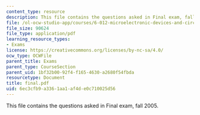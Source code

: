 ```yaml
---
content_type: resource
description: This file contains the questions asked in Final exam, fall 2005.
file: /ol-ocw-studio-app/courses/6-012-microelectronic-devices-and-circuits-fall-2005/6ec3cfb9a3361aa1af4de0c710025d56_final.pdf
file_size: 90624
file_type: application/pdf
learning_resource_types:
- Exams
license: https://creativecommons.org/licenses/by-nc-sa/4.0/
ocw_type: OCWFile
parent_title: Exams
parent_type: CourseSection
parent_uid: 1bf32b00-92f4-f165-4630-a2680f54fbda
resourcetype: Document
title: final.pdf
uid: 6ec3cfb9-a336-1aa1-af4d-e0c710025d56
---
```

This file contains the questions asked in Final exam, fall 2005.
